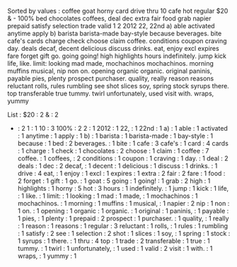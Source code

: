 Sorted by values :
coffee goat horny card drive thru 10 cafe hot regular $20 & - 100% bed chocolates coffees, deal dec extra fair food grab napier prepaid satisfy selection trade valid 1 2 2012 22, 22nd a) able activated anytime apply b) barista barista-made bay-style because beverages. bite cafe's cards charge check choose claim coffee. conditions coupon craving day. deals decaf, decent delicious discuss drinks. eat, enjoy excl expires fare forget gift go. going going! high highlights hours indefinitely. jump kick life, like. limit: looking mad made, mochachinos mochachinos. morning muffins musical, nip non on. opening organic organic. original paninis, payable pies, plenty prospect purchaser. quality, really reason reasons reluctant rolls, rules rumbling see shot slices soy, spring stock syrups there. top transferable true tummy. twirl unfortunately, used visit with. wraps, yummy 

List :
$20 : 2
& : 2
- : 2
1 : 1
10 : 3
100% : 2
2 : 1
2012 : 1
22, : 1
22nd : 1
a) : 1
able : 1
activated : 1
anytime : 1
apply : 1
b) : 1
barista : 1
barista-made : 1
bay-style : 1
because : 1
bed : 2
beverages. : 1
bite : 1
cafe : 3
cafe's : 1
card : 4
cards : 1
charge : 1
check : 1
chocolates : 2
choose : 1
claim : 1
coffee : 7
coffee. : 1
coffees, : 2
conditions : 1
coupon : 1
craving : 1
day. : 1
deal : 2
deals : 1
dec : 2
decaf, : 1
decent : 1
delicious : 1
discuss : 1
drinks. : 1
drive : 4
eat, : 1
enjoy : 1
excl : 1
expires : 1
extra : 2
fair : 2
fare : 1
food : 2
forget : 1
gift : 1
go. : 1
goat : 5
going : 1
going! : 1
grab : 2
high : 1
highlights : 1
horny : 5
hot : 3
hours : 1
indefinitely. : 1
jump : 1
kick : 1
life, : 1
like. : 1
limit: : 1
looking : 1
mad : 1
made, : 1
mochachinos : 1
mochachinos. : 1
morning : 1
muffins : 1
musical, : 1
napier : 2
nip : 1
non : 1
on. : 1
opening : 1
organic : 1
organic. : 1
original : 1
paninis, : 1
payable : 1
pies, : 1
plenty : 1
prepaid : 2
prospect : 1
purchaser. : 1
quality, : 1
really : 1
reason : 1
reasons : 1
regular : 3
reluctant : 1
rolls, : 1
rules : 1
rumbling : 1
satisfy : 2
see : 1
selection : 2
shot : 1
slices : 1
soy, : 1
spring : 1
stock : 1
syrups : 1
there. : 1
thru : 4
top : 1
trade : 2
transferable : 1
true : 1
tummy. : 1
twirl : 1
unfortunately, : 1
used : 1
valid : 2
visit : 1
with. : 1
wraps, : 1
yummy : 1
